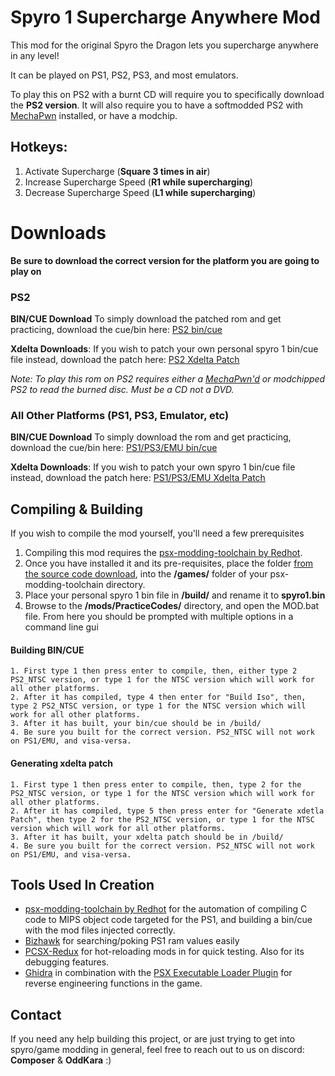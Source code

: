 

# Spyro 1 Supercharge Anywhere Mod

This mod for the original Spyro the Dragon lets you supercharge anywhere in any level!

It can be played on PS1, PS2, PS3, and most emulators. 

To play this on PS2 with a burnt CD will require you to specifically download the **PS2 version**. It will also require you to have a softmodded PS2 with [MechaPwn](https://github.com/MechaResearch/MechaPwn) installed, or have a modchip.

## Hotkeys:
1. Activate Supercharge (**Square 3 times in air**)
2. Increase Supercharge Speed (**R1 while supercharging**)
3. Decrease Supercharge Speed (**L1 while supercharging**)
	

# Downloads
**Be sure to download the correct version for the platform you are going to play on**
### PS2
 **BIN/CUE Download**
To simply download the patched rom and get practicing, download the cue/bin here:
[PS2 bin/cue](https://github.com/C0mposer/Spyro-1-Supercharge-Anywhere/releases/download/fullrelease1.0/spyro1_SuperchargeAnywhere_PS2.zip)

**Xdelta Downloads**:
If you wish to patch your own personal spyro 1 bin/cue file instead, download the patch here:
[PS2 Xdelta Patch](https://github.com/C0mposer/Spyro-1-Supercharge-Anywhere/releases/download/fullrelease1.0/spyro1_SuperchargeAnywhere_PS2.xdelta)

*Note: To play this rom on PS2 requires either a [MechaPwn'd](https://github.com/MechaResearch/MechaPwn) or modchipped PS2 to read the burned disc. Must be a CD not a DVD.*
 ### All Other Platforms (PS1, PS3, Emulator, etc)
**BIN/CUE Download**
To simply download the rom and get practicing, download the cue/bin here:
[PS1/PS3/EMU bin/cue](https://github.com/C0mposer/Spyro-1-Supercharge-Anywhere/releases/download/fullrelease1.0/spyro1_SuperchargeAnywhere_PS1.zip)

**Xdelta Downloads**:
If you wish to patch your own spyro 1 bin/cue file instead, download the patch here:
[PS1/PS3/EMU Xdelta Patch](https://github.com/C0mposer/Spyro-1-Supercharge-Anywhere/releases/download/fullrelease1.0/spyro1_SuperchargeAnywhere_PS1.xdelta)

## Compiling & Building
If you wish to compile the mod yourself, you'll need a few prerequisites
1. Compiling this mod requires the [psx-modding-toolchain by Redhot](https://github.com/mateusfavarin/psx-modding-toolchain). 
2. Once you have installed it and its pre-requisites, place the folder [from the source code download](https://github.com/C0mposer/Spyro-1-Practice-Codes/archive/refs/heads/master.zip), into the **/games/** folder of your psx-modding-toolchain directory.
4. Place your personal spyro 1 bin file in **/build/** and rename it to **spyro1.bin**
5. Browse to the **/mods/PracticeCodes/** directory, and open the MOD.bat file. From here you should be prompted with multiple options in a command line gui

#### Building BIN/CUE
	
	1. First type 1 then press enter to compile, then, either type 2 PS2_NTSC version, or type 1 for the NTSC version which will work for all other platforms.
	2. After it has compiled, type 4 then enter for "Build Iso", then, type 2 PS2_NTSC version, or type 1 for the NTSC version which will work for all other platforms.
	3. After it has built, your bin/cue should be in /build/
	4. Be sure you built for the correct version. PS2_NTSC will not work on PS1/EMU, and visa-versa.

#### Generating xdelta patch
	
	1. First type 1 then press enter to compile, then, type 2 for the PS2_NTSC version, or type 1 for the NTSC version which will work for all other platforms.
	2. After it has compiled, type 5 then press enter for "Generate xdetla Patch", then type 2 for the PS2_NTSC version, or type 1 for the NTSC version which will work for all other platforms.
	3. After it has built, your xdelta patch should be in /build/
	4. Be sure you built for the correct version. PS2_NTSC will not work on PS1/EMU, and visa-versa.
	

## Tools Used In Creation

 - [psx-modding-toolchain by Redhot](https://github.com/mateusfavarin/psx-modding-toolchain) for the automation of compiling C code to MIPS object code targeted for the PS1, and building a bin/cue with the mod files injected correctly.
 - [Bizhawk](https://github.com/TASEmulators/BizHawk) for searching/poking PS1 ram values easily
 - [PCSX-Redux](https://github.com/grumpycoders/pcsx-redux/) for hot-reloading mods in for quick testing. Also for its debugging features.
 - [Ghidra](https://github.com/NationalSecurityAgency/ghidra) in combination with the [PSX Executable Loader Plugin](https://github.com/lab313ru/ghidra_psx_ldr) for reverse engineering functions in the game.

## Contact

If you need any help building this project, or are just trying to get into spyro/game modding in general, feel free to reach out to us on discord: **Composer** & **OddKara** :)
